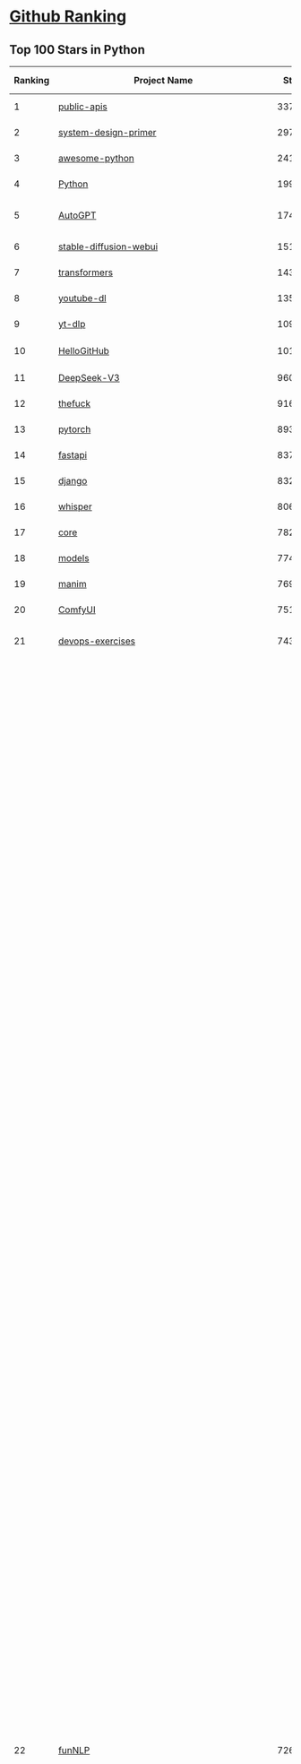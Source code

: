 [Github Ranking](../README.md)
==========

## Top 100 Stars in Python

| Ranking | Project Name | Stars | Forks | Language | Open Issues | Description | Last Commit |
| ------- | ------------ | ----- | ----- | -------- | ----------- | ----------- | ----------- |
| 1 | [public-apis](https://github.com/public-apis/public-apis) | 337711 | 35659 | Python | 2 | A collective list of free APIs | 2024-10-31T19:50:02Z |
| 2 | [system-design-primer](https://github.com/donnemartin/system-design-primer) | 297190 | 49401 | Python | 236 | Learn how to design large-scale systems. Prep for the system design interview.  Includes Anki flashcards. | 2024-12-02T01:10:39Z |
| 3 | [awesome-python](https://github.com/vinta/awesome-python) | 241421 | 25583 | Python | 0 | An opinionated list of awesome Python frameworks, libraries, software and resources. | 2024-08-11T17:10:18Z |
| 4 | [Python](https://github.com/TheAlgorithms/Python) | 199838 | 46647 | Python | 66 | All Algorithms implemented in Python | 2025-04-24T21:22:15Z |
| 5 | [AutoGPT](https://github.com/Significant-Gravitas/AutoGPT) | 174759 | 45615 | Python | 149 | AutoGPT is the vision of accessible AI for everyone, to use and to build on. Our mission is to provide the tools, so that you can focus on what matters. | 2025-04-25T03:31:26Z |
| 6 | [stable-diffusion-webui](https://github.com/AUTOMATIC1111/stable-diffusion-webui) | 151685 | 28208 | Python | 2330 | Stable Diffusion web UI | 2025-03-04T16:11:29Z |
| 7 | [transformers](https://github.com/huggingface/transformers) | 143445 | 28757 | Python | 1057 | 🤗 Transformers: State-of-the-art Machine Learning for Pytorch, TensorFlow, and JAX. | 2025-04-24T20:11:58Z |
| 8 | [youtube-dl](https://github.com/ytdl-org/youtube-dl) | 135302 | 10307 | Python | 3672 | Command-line program to download videos from YouTube.com and other video sites | 2025-04-08T00:59:00Z |
| 9 | [yt-dlp](https://github.com/yt-dlp/yt-dlp) | 109240 | 8573 | Python | 1560 | A feature-rich command-line audio/video downloader | 2025-04-25T03:42:17Z |
| 10 | [HelloGitHub](https://github.com/521xueweihan/HelloGitHub) | 101878 | 9910 | Python | 215 | :octocat: 分享 GitHub 上有趣、入门级的开源项目。Share interesting, entry-level open source projects on GitHub. | 2025-03-28T01:35:41Z |
| 11 | [DeepSeek-V3](https://github.com/deepseek-ai/DeepSeek-V3) | 96050 | 15621 | Python | 79 | None | 2025-04-09T01:50:40Z |
| 12 | [thefuck](https://github.com/nvbn/thefuck) | 91603 | 3683 | Python | 278 | Magnificent app which corrects your previous console command. | 2024-07-19T14:56:13Z |
| 13 | [pytorch](https://github.com/pytorch/pytorch) | 89368 | 23967 | Python | 14908 | Tensors and Dynamic neural networks in Python with strong GPU acceleration | 2025-04-25T04:04:21Z |
| 14 | [fastapi](https://github.com/fastapi/fastapi) | 83712 | 7265 | Python | 51 | FastAPI framework, high performance, easy to learn, fast to code, ready for production | 2025-04-21T18:09:44Z |
| 15 | [django](https://github.com/django/django) | 83289 | 32512 | Python | 0 | The Web framework for perfectionists with deadlines. | 2025-04-24T13:12:52Z |
| 16 | [whisper](https://github.com/openai/whisper) | 80602 | 9681 | Python | 0 | Robust Speech Recognition via Large-Scale Weak Supervision | 2025-01-04T20:56:17Z |
| 17 | [core](https://github.com/home-assistant/core) | 78250 | 33389 | Python | 2605 | :house_with_garden: Open source home automation that puts local control and privacy first. | 2025-04-24T23:55:41Z |
| 18 | [models](https://github.com/tensorflow/models) | 77494 | 45617 | Python | 1071 | Models and examples built with TensorFlow | 2025-04-16T21:55:17Z |
| 19 | [manim](https://github.com/3b1b/manim) | 76991 | 6658 | Python | 440 | Animation engine for explanatory math videos | 2025-03-20T19:00:35Z |
| 20 | [ComfyUI](https://github.com/comfyanonymous/ComfyUI) | 75175 | 8181 | Python | 2205 | The most powerful and modular diffusion model GUI, api and backend with a graph/nodes interface. | 2025-04-24T20:04:01Z |
| 21 | [devops-exercises](https://github.com/bregman-arie/devops-exercises) | 74359 | 16576 | Python | 33 | Linux, Jenkins, AWS, SRE, Prometheus, Docker, Python, Ansible, Git, Kubernetes, Terraform, OpenStack, SQL, NoSQL, Azure, GCP, DNS, Elastic, Network, Virtualization. DevOps Interview Questions | 2025-04-24T19:36:05Z |
| 22 | [funNLP](https://github.com/fighting41love/funNLP) | 72659 | 14813 | Python | 33 | 中英文敏感词、语言检测、中外手机/电话归属地/运营商查询、名字推断性别、手机号抽取、身份证抽取、邮箱抽取、中日文人名库、中文缩写库、拆字词典、词汇情感值、停用词、反动词表、暴恐词表、繁简体转换、英文模拟中文发音、汪峰歌词生成器、职业名称词库、同义词库、反义词库、否定词库、汽车品牌词库、汽车零件词库、连续英文切割、各种中文词向量、公司名字大全、古诗词库、IT词库、财经词库、成语词库、地名词库、历史名人词库、诗词词库、医学词库、饮食词库、法律词库、汽车词库、动物词库、中文聊天语料、中文谣言数据、百度中文问答数据集、句子相似度匹配算法集合、bert资源、文本生成&摘要相关工具、cocoNLP信息抽取工具、国内电话号码正则匹配、清华大学XLORE:中英文跨语言百科知识图谱、清华大学人工智能技术系列报告、自然语言生成、NLU太难了系列、自动对联数据及机器人、用户名黑名单列表、罪名法务名词及分类模型、微信公众号语料、cs224n深度学习自然语言处理课程、中文手写汉字识别、中文自然语言处理 语料/数据集、变量命名神器、分词语料库+代码、任务型对话英文数据集、ASR 语音数据集 + 基于深度学习的中文语音识别系统、笑声检测器、Microsoft多语言数字/单位/如日期时间识别包、中华新华字典数据库及api(包括常用歇后语、成语、词语和汉字)、文档图谱自动生成、SpaCy 中文模型、Common Voice语音识别数据集新版、神经网络关系抽取、基于bert的命名实体识别、关键词(Keyphrase)抽取包pke、基于医疗领域知识图谱的问答系统、基于依存句法与语义角色标注的事件三元组抽取、依存句法分析4万句高质量标注数据、cnocr：用来做中文OCR的Python3包、中文人物关系知识图谱项目、中文nlp竞赛项目及代码汇总、中文字符数据、speech-aligner: 从“人声语音”及其“语言文本”产生音素级别时间对齐标注的工具、AmpliGraph: 知识图谱表示学习(Python)库：知识图谱概念链接预测、Scattertext 文本可视化(python)、语言/知识表示工具：BERT & ERNIE、中文对比英文自然语言处理NLP的区别综述、Synonyms中文近义词工具包、HarvestText领域自适应文本挖掘工具（新词发现-情感分析-实体链接等）、word2word：(Python)方便易用的多语言词-词对集：62种语言/3,564个多语言对、语音识别语料生成工具：从具有音频/字幕的在线视频创建自动语音识别(ASR)语料库、构建医疗实体识别的模型（包含词典和语料标注）、单文档非监督的关键词抽取、Kashgari中使用gpt-2语言模型、开源的金融投资数据提取工具、文本自动摘要库TextTeaser: 仅支持英文、人民日报语料处理工具集、一些关于自然语言的基本模型、基于14W歌曲知识库的问答尝试--功能包括歌词接龙and已知歌词找歌曲以及歌曲歌手歌词三角关系的问答、基于Siamese bilstm模型的相似句子判定模型并提供训练数据集和测试数据集、用Transformer编解码模型实现的根据Hacker News文章标题自动生成评论、用BERT进行序列标记和文本分类的模板代码、LitBank：NLP数据集——支持自然语言处理和计算人文学科任务的100部带标记英文小说语料、百度开源的基准信息抽取系统、虚假新闻数据集、Facebook: LAMA语言模型分析，提供Transformer-XL/BERT/ELMo/GPT预训练语言模型的统一访问接口、CommonsenseQA：面向常识的英文QA挑战、中文知识图谱资料、数据及工具、各大公司内部里大牛分享的技术文档 PDF 或者 PPT、自然语言生成SQL语句（英文）、中文NLP数据增强（EDA）工具、英文NLP数据增强工具 、基于医药知识图谱的智能问答系统、京东商品知识图谱、基于mongodb存储的军事领域知识图谱问答项目、基于远监督的中文关系抽取、语音情感分析、中文ULMFiT-情感分析-文本分类-语料及模型、一个拍照做题程序、世界各国大规模人名库、一个利用有趣中文语料库 qingyun 训练出来的中文聊天机器人、中文聊天机器人seqGAN、省市区镇行政区划数据带拼音标注、教育行业新闻语料库包含自动文摘功能、开放了对话机器人-知识图谱-语义理解-自然语言处理工具及数据、中文知识图谱：基于百度百科中文页面-抽取三元组信息-构建中文知识图谱、masr: 中文语音识别-提供预训练模型-高识别率、Python音频数据增广库、中文全词覆盖BERT及两份阅读理解数据、ConvLab：开源多域端到端对话系统平台、中文自然语言处理数据集、基于最新版本rasa搭建的对话系统、基于TensorFlow和BERT的管道式实体及关系抽取、一个小型的证券知识图谱/知识库、复盘所有NLP比赛的TOP方案、OpenCLaP：多领域开源中文预训练语言模型仓库、UER：基于不同语料+编码器+目标任务的中文预训练模型仓库、中文自然语言处理向量合集、基于金融-司法领域(兼有闲聊性质)的聊天机器人、g2pC：基于上下文的汉语读音自动标记模块、Zincbase 知识图谱构建工具包、诗歌质量评价/细粒度情感诗歌语料库、快速转化「中文数字」和「阿拉伯数字」、百度知道问答语料库、基于知识图谱的问答系统、jieba_fast 加速版的jieba、正则表达式教程、中文阅读理解数据集、基于BERT等最新语言模型的抽取式摘要提取、Python利用深度学习进行文本摘要的综合指南、知识图谱深度学习相关资料整理、维基大规模平行文本语料、StanfordNLP 0.2.0：纯Python版自然语言处理包、NeuralNLP-NeuralClassifier：腾讯开源深度学习文本分类工具、端到端的封闭域对话系统、中文命名实体识别：NeuroNER vs. BertNER、新闻事件线索抽取、2019年百度的三元组抽取比赛：“科学空间队”源码、基于依存句法的开放域文本知识三元组抽取和知识库构建、中文的GPT2训练代码、ML-NLP - 机器学习(Machine Learning)NLP面试中常考到的知识点和代码实现、nlp4han:中文自然语言处理工具集(断句/分词/词性标注/组块/句法分析/语义分析/NER/N元语法/HMM/代词消解/情感分析/拼写检查、XLM：Facebook的跨语言预训练语言模型、用基于BERT的微调和特征提取方法来进行知识图谱百度百科人物词条属性抽取、中文自然语言处理相关的开放任务-数据集-当前最佳结果、CoupletAI - 基于CNN+Bi-LSTM+Attention 的自动对对联系统、抽象知识图谱、MiningZhiDaoQACorpus - 580万百度知道问答数据挖掘项目、brat rapid annotation tool: 序列标注工具、大规模中文知识图谱数据：1.4亿实体、数据增强在机器翻译及其他nlp任务中的应用及效果、allennlp阅读理解:支持多种数据和模型、PDF表格数据提取工具 、 Graphbrain：AI开源软件库和科研工具，目的是促进自动意义提取和文本理解以及知识的探索和推断、简历自动筛选系统、基于命名实体识别的简历自动摘要、中文语言理解测评基准，包括代表性的数据集&基准模型&语料库&排行榜、树洞 OCR 文字识别 、从包含表格的扫描图片中识别表格和文字、语声迁移、Python口语自然语言处理工具集(英文)、 similarity：相似度计算工具包，java编写、海量中文预训练ALBERT模型 、Transformers 2.0 、基于大规模音频数据集Audioset的音频增强 、Poplar：网页版自然语言标注工具、图片文字去除，可用于漫画翻译 、186种语言的数字叫法库、Amazon发布基于知识的人-人开放领域对话数据集 、中文文本纠错模块代码、繁简体转换 、 Python实现的多种文本可读性评价指标、类似于人名/地名/组织机构名的命名体识别数据集 、东南大学《知识图谱》研究生课程(资料)、. 英文拼写检查库 、 wwsearch是企业微信后台自研的全文检索引擎、CHAMELEON：深度学习新闻推荐系统元架构 、 8篇论文梳理BERT相关模型进展与反思、DocSearch：免费文档搜索引擎、 LIDA：轻量交互式对话标注工具 、aili - the fastest in-memory index in the East 东半球最快并发索引 、知识图谱车音工作项目、自然语言生成资源大全 、中日韩分词库mecab的Python接口库、中文文本摘要/关键词提取、汉字字符特征提取器 (featurizer)，提取汉字的特征（发音特征、字形特征）用做深度学习的特征、中文生成任务基准测评 、中文缩写数据集、中文任务基准测评 - 代表性的数据集-基准(预训练)模型-语料库-baseline-工具包-排行榜、PySS3：面向可解释AI的SS3文本分类器机器可视化工具 、中文NLP数据集列表、COPE - 格律诗编辑程序、doccano：基于网页的开源协同多语言文本标注工具 、PreNLP：自然语言预处理库、简单的简历解析器，用来从简历中提取关键信息、用于中文闲聊的GPT2模型：GPT2-chitchat、基于检索聊天机器人多轮响应选择相关资源列表(Leaderboards、Datasets、Papers)、(Colab)抽象文本摘要实现集锦(教程 、词语拼音数据、高效模糊搜索工具、NLP数据增广资源集、微软对话机器人框架 、 GitHub Typo Corpus：大规模GitHub多语言拼写错误/语法错误数据集、TextCluster：短文本聚类预处理模块 Short text cluster、面向语音识别的中文文本规范化、BLINK：最先进的实体链接库、BertPunc：基于BERT的最先进标点修复模型、Tokenizer：快速、可定制的文本词条化库、中文语言理解测评基准，包括代表性的数据集、基准(预训练)模型、语料库、排行榜、spaCy 医学文本挖掘与信息提取 、 NLP任务示例项目代码集、 python拼写检查库、chatbot-list - 行业内关于智能客服、聊天机器人的应用和架构、算法分享和介绍、语音质量评价指标(MOSNet, BSSEval, STOI, PESQ, SRMR)、 用138GB语料训练的法文RoBERTa预训练语言模型 、BERT-NER-Pytorch：三种不同模式的BERT中文NER实验、无道词典 - 有道词典的命令行版本，支持英汉互查和在线查询、2019年NLP亮点回顾、 Chinese medical dialogue data 中文医疗对话数据集 、最好的汉字数字(中文数字)-阿拉伯数字转换工具、 基于百科知识库的中文词语多词义/义项获取与特定句子词语语义消歧、awesome-nlp-sentiment-analysis - 情感分析、情绪原因识别、评价对象和评价词抽取、LineFlow：面向所有深度学习框架的NLP数据高效加载器、中文医学NLP公开资源整理 、MedQuAD：(英文)医学问答数据集、将自然语言数字串解析转换为整数和浮点数、Transfer Learning in Natural Language Processing (NLP) 、面向语音识别的中文/英文发音辞典、Tokenizers：注重性能与多功能性的最先进分词器、CLUENER 细粒度命名实体识别 Fine Grained Named Entity Recognition、 基于BERT的中文命名实体识别、中文谣言数据库、NLP数据集/基准任务大列表、nlp相关的一些论文及代码, 包括主题模型、词向量(Word Embedding)、命名实体识别(NER)、文本分类(Text Classificatin)、文本生成(Text Generation)、文本相似性(Text Similarity)计算等，涉及到各种与nlp相关的算法，基于keras和tensorflow 、Python文本挖掘/NLP实战示例、 Blackstone：面向非结构化法律文本的spaCy pipeline和NLP模型通过同义词替换实现文本“变脸” 、中文 预训练 ELECTREA 模型: 基于对抗学习 pretrain Chinese Model 、albert-chinese-ner - 用预训练语言模型ALBERT做中文NER 、基于GPT2的特定主题文本生成/文本增广、开源预训练语言模型合集、多语言句向量包、编码、标记和实现：一种可控高效的文本生成方法、 英文脏话大列表 、attnvis：GPT2、BERT等transformer语言模型注意力交互可视化、CoVoST：Facebook发布的多语种语音-文本翻译语料库，包括11种语言(法语、德语、荷兰语、俄语、西班牙语、意大利语、土耳其语、波斯语、瑞典语、蒙古语和中文)的语音、文字转录及英文译文、Jiagu自然语言处理工具 - 以BiLSTM等模型为基础，提供知识图谱关系抽取 中文分词 词性标注 命名实体识别 情感分析 新词发现 关键词 文本摘要 文本聚类等功能、用unet实现对文档表格的自动检测，表格重建、NLP事件提取文献资源列表 、 金融领域自然语言处理研究资源大列表、CLUEDatasetSearch - 中英文NLP数据集：搜索所有中文NLP数据集，附常用英文NLP数据集 、medical_NER - 中文医学知识图谱命名实体识别 、(哈佛)讲因果推理的免费书、知识图谱相关学习资料/数据集/工具资源大列表、Forte：灵活强大的自然语言处理pipeline工具集 、Python字符串相似性算法库、PyLaia：面向手写文档分析的深度学习工具包、TextFooler：针对文本分类/推理的对抗文本生成模块、Haystack：灵活、强大的可扩展问答(QA)框架、中文关键短语抽取工具 | 2024-05-10T07:38:24Z |
| 23 | [screenshot-to-code](https://github.com/abi/screenshot-to-code) | 69667 | 8598 | Python | 100 | Drop in a screenshot and convert it to clean code (HTML/Tailwind/React/Vue) | 2025-04-23T18:40:55Z |
| 24 | [flask](https://github.com/pallets/flask) | 69386 | 16372 | Python | 2 | The Python micro framework for building web applications. | 2025-03-30T20:17:35Z |
| 25 | [d2l-zh](https://github.com/d2l-ai/d2l-zh) | 68752 | 11572 | Python | 0 | 《动手学深度学习》：面向中文读者、能运行、可讨论。中英文版被70多个国家的500多所大学用于教学。 | 2024-07-30T09:32:19Z |
| 26 | [gpt_academic](https://github.com/binary-husky/gpt_academic) | 68274 | 8333 | Python | 252 | 为GPT/GLM等LLM大语言模型提供实用化交互接口，特别优化论文阅读/润色/写作体验，模块化设计，支持自定义快捷按钮&函数插件，支持Python和C++等项目剖析&自译解功能，PDF/LaTex论文翻译&总结功能，支持并行问询多种LLM模型，支持chatglm3等本地模型。接入通义千问, deepseekcoder, 讯飞星火, 文心一言, llama2, rwkv, claude2, moss等。 | 2025-04-20T16:50:35Z |
| 27 | [awesome-machine-learning](https://github.com/josephmisiti/awesome-machine-learning) | 67761 | 14870 | Python | 0 | A curated list of awesome Machine Learning frameworks, libraries and software. | 2025-04-12T20:31:11Z |
| 28 | [cpython](https://github.com/python/cpython) | 66547 | 31701 | Python | 7192 | The Python programming language | 2025-04-25T02:09:58Z |
| 29 | [PayloadsAllTheThings](https://github.com/swisskyrepo/PayloadsAllTheThings) | 64920 | 15275 | Python | 0 | A list of useful payloads and bypass for Web Application Security and Pentest/CTF | 2025-04-09T09:16:20Z |
| 30 | [ansible](https://github.com/ansible/ansible) | 64819 | 24018 | Python | 548 | Ansible is a radically simple IT automation platform that makes your applications and systems easier to deploy and maintain. Automate everything from code deployment to network configuration to cloud management, in a language that approaches plain English, using SSH, with no agents to install on remote systems. https://docs.ansible.com. | 2025-04-24T16:48:12Z |
| 31 | [gpt4free](https://github.com/xtekky/gpt4free) | 64113 | 13612 | Python | 31 | The official gpt4free repository \| various collection of powerful language models \| o4, o3 and deepseek r1, gpt-4.1, gemini 2.5 | 2025-04-24T19:40:59Z |
| 32 | [sherlock](https://github.com/sherlock-project/sherlock) | 63844 | 7388 | Python | 90 | Hunt down social media accounts by username across social networks | 2025-04-23T07:48:52Z |
| 33 | [keras](https://github.com/keras-team/keras) | 62917 | 19575 | Python | 264 | Deep Learning for humans | 2025-04-24T17:47:23Z |
| 34 | [scikit-learn](https://github.com/scikit-learn/scikit-learn) | 61842 | 25772 | Python | 1585 | scikit-learn: machine learning in Python | 2025-04-24T07:52:27Z |
| 35 | [new-pac](https://github.com/Alvin9999/new-pac) | 60689 | 9898 | Python | 425 | 翻墙-科学上网、自由上网、免费科学上网、免费翻墙、fanqiang、油管youtube/视频下载、软件、VPN、一键翻墙浏览器，vps一键搭建翻墙服务器脚本/教程，免费shadowsocks/ss/ssr/v2ray/goflyway账号/节点，翻墙梯子，电脑、手机、iOS、安卓、windows、Mac、Linux、路由器翻墙、科学上网、youtube视频下载、youtube油管镜像/免翻墙网站、美区apple id共享账号、翻墙-科学上网-梯子 | 2025-04-25T04:02:24Z |
| 36 | [annotated_deep_learning_paper_implementations](https://github.com/labmlai/annotated_deep_learning_paper_implementations) | 60248 | 6085 | Python | 30 | 🧑‍🏫 60+ Implementations/tutorials of deep learning papers with side-by-side notes 📝; including transformers (original, xl, switch, feedback, vit, ...), optimizers (adam, adabelief, sophia, ...), gans(cyclegan, stylegan2, ...), 🎮 reinforcement learning (ppo, dqn), capsnet, distillation, ... 🧠 | 2024-08-24T09:18:59Z |
| 37 | [open-interpreter](https://github.com/OpenInterpreter/open-interpreter) | 59193 | 5044 | Python | 214 | A natural language interface for computers | 2025-04-23T07:18:30Z |
| 38 | [localstack](https://github.com/localstack/localstack) | 58700 | 4143 | Python | 256 | 💻 A fully functional local AWS cloud stack. Develop and test your cloud & Serverless apps offline | 2025-04-24T21:42:47Z |
| 39 | [llama](https://github.com/meta-llama/llama) | 58150 | 9751 | Python | 428 | Inference code for Llama models | 2025-01-26T21:42:26Z |
| 40 | [browser-use](https://github.com/browser-use/browser-use) | 57872 | 6216 | Python | 385 | Make websites accessible for AI agents | 2025-04-23T19:17:34Z |
| 41 | [langflow](https://github.com/langflow-ai/langflow) | 55933 | 6146 | Python | 420 | Langflow is a powerful tool for building and deploying AI-powered agents and workflows. | 2025-04-25T00:27:47Z |
| 42 | [private-gpt](https://github.com/zylon-ai/private-gpt) | 55693 | 7467 | Python | 245 | Interact with your documents using the power of GPT, 100% privately, no data leaks | 2024-11-13T19:30:32Z |
| 43 | [you-get](https://github.com/soimort/you-get) | 55515 | 9754 | Python | 0 | :arrow_double_down: Dumb downloader that scrapes the web | 2025-01-04T02:13:08Z |
| 44 | [scrapy](https://github.com/scrapy/scrapy) | 54998 | 10761 | Python | 440 | Scrapy, a fast high-level web crawling & scraping framework for Python. | 2025-04-24T07:43:02Z |
| 45 | [MetaGPT](https://github.com/geekan/MetaGPT) | 54970 | 6529 | Python | 55 | 🌟 The Multi-Agent Framework: First AI Software Company, Towards Natural Language Programming | 2025-03-31T07:17:13Z |
| 46 | [face_recognition](https://github.com/ageitgey/face_recognition) | 54639 | 13592 | Python | 767 | The world's simplest facial recognition api for Python and the command line | 2024-08-21T06:22:36Z |
| 47 | [Real-Time-Voice-Cloning](https://github.com/CorentinJ/Real-Time-Voice-Cloning) | 54062 | 8945 | Python | 200 | Clone a voice in 5 seconds to generate arbitrary speech in real-time | 2024-08-14T19:54:03Z |
| 48 | [gpt-engineer](https://github.com/AntonOsika/gpt-engineer) | 53979 | 7083 | Python | 23 | CLI platform to experiment with codegen. Precursor to: https://lovable.dev | 2024-11-17T22:47:32Z |
| 49 | [faceswap](https://github.com/deepfakes/faceswap) | 53737 | 13372 | Python | 31 | Deepfakes Software For All | 2025-02-26T17:55:37Z |
| 50 | [markitdown](https://github.com/microsoft/markitdown) | 53703 | 2678 | Python | 173 | Python tool for converting files and office documents to Markdown. | 2025-04-13T16:31:40Z |
| 51 | [yolov5](https://github.com/ultralytics/yolov5) | 53554 | 16849 | Python | 223 | YOLOv5 🚀 in PyTorch > ONNX > CoreML > TFLite | 2025-04-17T22:43:22Z |
| 52 | [OpenHands](https://github.com/All-Hands-AI/OpenHands) | 53422 | 5959 | Python | 193 | 🙌 OpenHands: Code Less, Make More | 2025-04-25T03:58:12Z |
| 53 | [openpilot](https://github.com/commaai/openpilot) | 53164 | 9652 | Python | 137 | openpilot is an operating system for robotics. Currently, it upgrades the driver assistance system on 300+ supported cars. | 2025-04-25T03:22:04Z |
| 54 | [requests](https://github.com/psf/requests) | 52783 | 9434 | Python | 193 | A simple, yet elegant, HTTP library. | 2025-04-23T12:44:06Z |
| 55 | [hackingtool](https://github.com/Z4nzu/hackingtool) | 52231 | 5630 | Python | 48 | ALL IN ONE Hacking Tool For Hackers | 2025-03-03T15:17:19Z |
| 56 | [rich](https://github.com/Textualize/rich) | 51818 | 1827 | Python | 207 | Rich is a Python library for rich text and beautiful formatting in the terminal. | 2025-03-30T14:35:14Z |
| 57 | [Deep-Live-Cam](https://github.com/hacksider/Deep-Live-Cam) | 50637 | 7520 | Python | 25 | real time face swap and one-click video deepfake with only a single image | 2025-04-19T19:02:23Z |
| 58 | [grok-1](https://github.com/xai-org/grok-1) | 50237 | 8345 | Python | 0 | Grok open release | 2024-08-30T04:17:25Z |
| 59 | [PaddleOCR](https://github.com/PaddlePaddle/PaddleOCR) | 48630 | 8161 | Python | 46 | Awesome multilingual OCR toolkits based on PaddlePaddle (practical ultra lightweight OCR system, support 80+ languages recognition, provide data annotation and synthesis tools, support training and deployment among server, mobile, embedded and IoT devices) | 2025-04-22T08:23:39Z |
| 60 | [LLaMA-Factory](https://github.com/hiyouga/LLaMA-Factory) | 47568 | 5804 | Python | 425 | Unified Efficient Fine-Tuning of 100+ LLMs & VLMs (ACL 2024) | 2025-04-24T08:31:06Z |
| 61 | [professional-programming](https://github.com/charlax/professional-programming) | 47555 | 3779 | Python | 0 | A collection of learning resources for curious software engineers | 2025-04-07T02:06:40Z |
| 62 | [big-list-of-naughty-strings](https://github.com/minimaxir/big-list-of-naughty-strings) | 47101 | 2157 | Python | 69 | The Big List of Naughty Strings is a list of strings which have a high probability of causing issues when used as user-input data. | 2024-04-18T03:26:59Z |
| 63 | [30-Days-Of-Python](https://github.com/Asabeneh/30-Days-Of-Python) | 45955 | 8763 | Python | 52 | 30 days of Python programming challenge is a step-by-step guide to learn the Python programming language in 30 days. This challenge may take more than100 days, follow your own pace.  These videos may help too: https://www.youtube.com/channel/UC7PNRuno1rzYPb1xLa4yktw | 2025-03-19T15:23:18Z |
| 64 | [vllm](https://github.com/vllm-project/vllm) | 45713 | 7064 | Python | 1721 | A high-throughput and memory-efficient inference and serving engine for LLMs | 2025-04-25T03:17:22Z |
| 65 | [pandas](https://github.com/pandas-dev/pandas) | 45236 | 18443 | Python | 3625 | Flexible and powerful data analysis / manipulation library for Python, providing labeled data structures similar to R data.frame objects, statistical functions, and much more | 2025-04-23T21:47:17Z |
| 66 | [GPT-SoVITS](https://github.com/RVC-Boss/GPT-SoVITS) | 45199 | 5005 | Python | 766 | 1 min voice data can also be used to train a good TTS model! (few shot voice cloning) | 2025-04-25T04:03:21Z |
| 67 | [OpenManus](https://github.com/mannaandpoem/OpenManus) | 44520 | 7615 | Python | 452 | No fortress, purely open ground.  OpenManus is Coming. | 2025-04-22T15:27:10Z |
| 68 | [Fooocus](https://github.com/lllyasviel/Fooocus) | 44488 | 6884 | Python | 209 | Focus on prompting and generating | 2025-01-24T10:55:35Z |
| 69 | [autogen](https://github.com/microsoft/autogen) | 43641 | 6579 | Python | 494 | A programming framework for agentic AI 🤖 PyPi: autogen-agentchat Discord: https://aka.ms/autogen-discord Office Hour: https://aka.ms/autogen-officehour | 2025-04-25T01:35:36Z |
| 70 | [text-generation-webui](https://github.com/oobabooga/text-generation-webui) | 43327 | 5587 | Python | 2516 | A Gradio web UI for Large Language Models with support for multiple inference backends. | 2025-04-25T03:39:08Z |
| 71 | [odoo](https://github.com/odoo/odoo) | 42504 | 27467 | Python | 3124 | Odoo. Open Source Apps To Grow Your Business. | 2025-04-25T03:59:58Z |
| 72 | [python-patterns](https://github.com/faif/python-patterns) | 41279 | 6977 | Python | 12 | A collection of design patterns/idioms in Python | 2024-09-05T20:53:59Z |
| 73 | [llama_index](https://github.com/run-llama/llama_index) | 41185 | 5861 | Python | 443 | LlamaIndex is the leading framework for building LLM-powered agents over your data. | 2025-04-24T22:05:22Z |
| 74 | [OpenBB](https://github.com/OpenBB-finance/OpenBB) | 41086 | 3654 | Python | 37 | Investment Research for Everyone, Everywhere. | 2025-04-25T01:55:34Z |
| 75 | [ChatGLM-6B](https://github.com/THUDM/ChatGLM-6B) | 41039 | 5225 | Python | 556 | ChatGLM-6B: An Open Bilingual Dialogue Language Model \| 开源双语对话语言模型 | 2024-06-27T04:05:25Z |
| 76 | [nanoGPT](https://github.com/karpathy/nanoGPT) | 40876 | 6765 | Python | 222 | The simplest, fastest repository for training/finetuning medium-sized GPTs. | 2024-12-09T23:53:04Z |
| 77 | [stablediffusion](https://github.com/Stability-AI/stablediffusion) | 40838 | 5210 | Python | 248 | High-Resolution Image Synthesis with Latent Diffusion Models | 2024-10-10T21:28:57Z |
| 78 | [ColossalAI](https://github.com/hpcaitech/ColossalAI) | 40814 | 4496 | Python | 427 | Making large AI models cheaper, faster and more accessible | 2025-04-24T09:47:49Z |
| 79 | [sentry](https://github.com/getsentry/sentry) | 40675 | 4327 | Python | 2146 | Developer-first error tracking and performance monitoring | 2025-04-25T03:24:59Z |
| 80 | [diagrams](https://github.com/mingrammer/diagrams) | 40665 | 2606 | Python | 309 | :art: Diagram as Code for prototyping cloud system architectures | 2025-04-23T02:15:27Z |
| 81 | [ailearning](https://github.com/apachecn/ailearning) | 40648 | 11545 | Python | 2 | AiLearning：数据分析+机器学习实战+线性代数+PyTorch+NLTK+TF2 | 2024-11-12T16:21:55Z |
| 82 | [crawl4ai](https://github.com/unclecode/crawl4ai) | 40618 | 3655 | Python | 97 | 🚀🤖 Crawl4AI: Open-source LLM Friendly Web Crawler & Scraper. Don't be shy, join here: https://discord.gg/jP8KfhDhyN | 2025-04-24T10:38:14Z |
| 83 | [black](https://github.com/psf/black) | 40143 | 2573 | Python | 335 | The uncompromising Python code formatter | 2025-04-09T04:42:17Z |
| 84 | [ultralytics](https://github.com/ultralytics/ultralytics) | 39863 | 7729 | Python | 791 | Ultralytics YOLO11 🚀 | 2025-04-25T00:39:40Z |
| 85 | [airflow](https://github.com/apache/airflow) | 39795 | 14925 | Python | 1105 | Apache Airflow - A platform to programmatically author, schedule, and monitor workflows | 2025-04-25T03:51:16Z |
| 86 | [TTS](https://github.com/coqui-ai/TTS) | 39566 | 5011 | Python | 15 | 🐸💬 - a deep learning toolkit for Text-to-Speech, battle-tested in research and production | 2024-08-16T12:07:14Z |
| 87 | [cheat.sh](https://github.com/chubin/cheat.sh) | 39285 | 1812 | Python | 120 | the only cheat sheet you need | 2025-02-01T13:32:00Z |
| 88 | [bert](https://github.com/google-research/bert) | 39061 | 9671 | Python | 791 | TensorFlow code and pre-trained models for BERT | 2024-07-23T23:39:41Z |
| 89 | [streamlit](https://github.com/streamlit/streamlit) | 39009 | 3410 | Python | 1046 | Streamlit — A faster way to build and share data apps. | 2025-04-24T22:10:22Z |
| 90 | [Deep-Learning-Papers-Reading-Roadmap](https://github.com/floodsung/Deep-Learning-Papers-Reading-Roadmap) | 38962 | 7350 | Python | 51 | Deep Learning papers reading roadmap for anyone who are eager to learn this amazing tech! | 2022-11-27T13:18:32Z |
| 91 | [mitmproxy](https://github.com/mitmproxy/mitmproxy) | 38852 | 4164 | Python | 322 | An interactive TLS-capable intercepting HTTP proxy for penetration testers and software developers. | 2025-04-23T12:30:50Z |
| 92 | [freqtrade](https://github.com/freqtrade/freqtrade) | 38603 | 7602 | Python | 34 | Free, open source crypto trading bot | 2025-04-24T17:43:19Z |
| 93 | [FastChat](https://github.com/lm-sys/FastChat) | 38460 | 4699 | Python | 819 | An open platform for training, serving, and evaluating large language models. Release repo for Vicuna and Chatbot Arena. | 2025-04-12T18:17:12Z |
| 94 | [DeepSpeed](https://github.com/deepspeedai/DeepSpeed) | 38082 | 4345 | Python | 1041 | DeepSpeed is a deep learning optimization library that makes distributed training and inference easy, efficient, and effective. | 2025-04-24T19:28:53Z |
| 95 | [quivr](https://github.com/QuivrHQ/quivr) | 37744 | 3636 | Python | 8 | Opiniated RAG for integrating GenAI in your apps 🧠   Focus on your product rather than the RAG. Easy integration in existing products with customisation!  Any LLM: GPT4, Groq, Llama. Any Vectorstore: PGVector, Faiss. Any Files. Anyway you want.  | 2025-04-23T15:42:40Z |
| 96 | [gradio](https://github.com/gradio-app/gradio) | 37652 | 2865 | Python | 476 | Build and share delightful machine learning apps, all in Python. 🌟 Star to support our work! | 2025-04-24T22:35:04Z |
| 97 | [unsloth](https://github.com/unslothai/unsloth) | 37492 | 2924 | Python | 962 | Finetune Llama 4, DeepSeek-R1, Gemma 3 & Reasoning LLMs 2x faster with 70% less memory! 🦥 | 2025-04-20T02:46:22Z |
| 98 | [Open-Assistant](https://github.com/LAION-AI/Open-Assistant) | 37320 | 3268 | Python | 227 | OpenAssistant is a chat-based assistant that understands tasks, can interact with third-party systems, and retrieve information dynamically to do so. | 2024-08-17T01:55:35Z |
| 99 | [python-cheatsheet](https://github.com/gto76/python-cheatsheet) | 37108 | 6609 | Python | 5 | Comprehensive Python Cheatsheet | 2025-04-22T15:47:18Z |
| 100 | [interview_internal_reference](https://github.com/0voice/interview_internal_reference) | 36901 | 9465 | Python | 29 | 2023年最新总结，阿里，腾讯，百度，美团，头条等技术面试题目，以及答案，专家出题人分析汇总。 | 2024-05-20T12:04:02Z |

